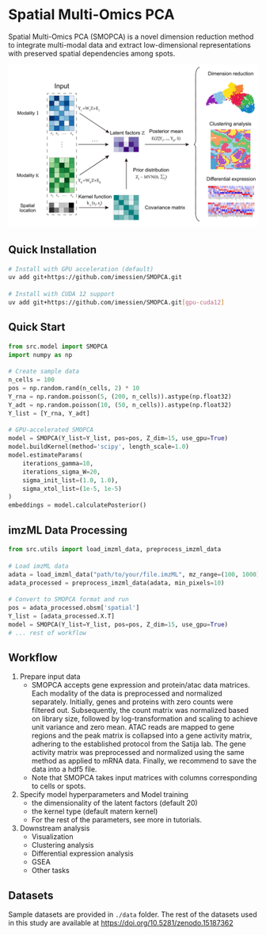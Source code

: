 # Spatial Multi-Omics PCA

Spatial Multi-Omics PCA (SMOPCA) is a novel dimension reduction method to integrate multi-modal data and extract low-dimensional representations with preserved spatial dependencies among spots.


![fig1](./img/fig1.png)

## Quick Installation

```bash
# Install with GPU acceleration (default)
uv add git+https://github.com/imessien/SMOPCA.git

# Install with CUDA 12 support
uv add git+https://github.com/imessien/SMOPCA.git[gpu-cuda12]
```

## Quick Start

```python
from src.model import SMOPCA
import numpy as np

# Create sample data
n_cells = 100
pos = np.random.rand(n_cells, 2) * 10
Y_rna = np.random.poisson(5, (200, n_cells)).astype(np.float32)
Y_adt = np.random.poisson(10, (50, n_cells)).astype(np.float32)
Y_list = [Y_rna, Y_adt]

# GPU-accelerated SMOPCA
model = SMOPCA(Y_list=Y_list, pos=pos, Z_dim=15, use_gpu=True)
model.buildKernel(method='scipy', length_scale=1.0)
model.estimateParams(
    iterations_gamma=10,
    iterations_sigma_W=20,
    sigma_init_list=(1.0, 1.0),
    sigma_xtol_list=(1e-5, 1e-5)
)
embeddings = model.calculatePosterior()
```

## imzML Data Processing

```python
from src.utils import load_imzml_data, preprocess_imzml_data

# Load imzML data
adata = load_imzml_data("path/to/your/file.imzML", mz_range=(100, 1000))
adata_processed = preprocess_imzml_data(adata, min_pixels=10)

# Convert to SMOPCA format and run
pos = adata_processed.obsm['spatial']
Y_list = [adata_processed.X.T]
model = SMOPCA(Y_list=Y_list, pos=pos, Z_dim=15, use_gpu=True)
# ... rest of workflow
```

## Workflow

1. Prepare input data
   - SMOPCA accepts gene expression and protein/atac data matrices. Each modality of the data is preprocessed and normalized  separately. Initially, genes and proteins with zero counts were filtered out. Subsequently, the count matrix was normalized based on library size, followed by log-transformation and scaling to achieve unit variance and zero mean. ATAC reads are mapped to gene regions and the peak matrix is collapsed into a gene activity matrix, adhering to the established protocol from the Satija lab. The gene activity matrix was preprocessed and normalized using the same method as applied to mRNA data. Finally, we recommend to save the data into a hdf5 file.
   - Note that SMOPCA takes input matrices with columns corresponding to cells or spots.
2. Specify model hyperparameters and Model training
   - the dimensionality of the latent factors (default 20)
   - the kernel type (default matern kernel)
   - For the rest of the parameters, see more in tutorials.
3. Downstream analysis
   - Visualization
   - Clustering analysis
   - Differential expression analysis
   - GSEA
   - Other tasks

## Datasets

Sample datasets are provided in `./data` folder. The rest of the datasets used in this study are available at https://doi.org/10.5281/zenodo.15187362

